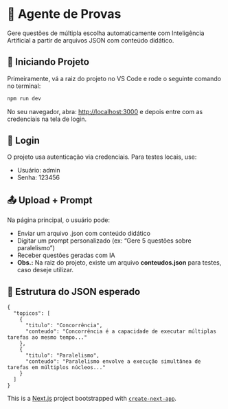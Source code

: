 # 🧠 Agente de Provas
Gere questões de múltipla escolha automaticamente com Inteligência Artificial a partir de arquivos JSON com conteúdo didático.

## 🧪 Iniciando Projeto 

Primeiramente, vá a raiz do projeto no VS Code e rode o seguinte comando no terminal:

```bash
npm run dev

```

No seu navegador, abra: [http://localhost:3000](http://localhost:3000) e depois entre com as credenciais na tela de login.

## 🔐 Login
O projeto usa autenticação via credenciais. Para testes locais, use:
- Usuário: admin
- Senha: 123456

## 📤 Upload + Prompt
Na página principal, o usuário pode:
- Enviar um arquivo .json com conteúdo didático
- Digitar um prompt personalizado (ex: “Gere 5 questões sobre paralelismo”)
- Receber questões geradas com IA
- **Obs.:** Na raiz do projeto, existe um arquivo **conteudos.json** para testes, caso deseje utilizar.

## 📁 Estrutura do JSON esperado
```
{
  "topicos": [
    {
      "titulo": "Concorrência",
      "conteudo": "Concorrência é a capacidade de executar múltiplas tarefas ao mesmo tempo..."
    },
    {
      "titulo": "Paralelismo",
      "conteudo": "Paralelismo envolve a execução simultânea de tarefas em múltiplos núcleos..."
    }
  ]
}
```

This is a [Next.js](https://nextjs.org) project bootstrapped with [`create-next-app`](https://nextjs.org/docs/app/api-reference/cli/create-next-app).
